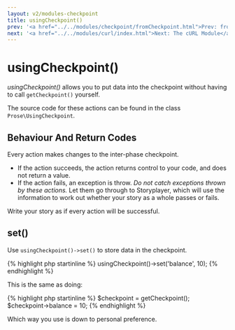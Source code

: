 ```yaml
---
layout: v2/modules-checkpoint
title: usingCheckpoint()
prev: '<a href="../../modules/checkpoint/fromCheckpoint.html">Prev: fromCheckpoint()</a>'
next: '<a href="../../modules/curl/index.html">Next: The cURL Module</a>'
---
```


# usingCheckpoint()

_usingCheckpoint()_ allows you to put data into the checkpoint without having to call `getCheckpoint()` yourself.

The source code for these actions can be found in the class `Prose\UsingCheckpoint`.

## Behaviour And Return Codes

Every action makes changes to the inter-phase checkpoint.

* If the action succeeds, the action returns control to your code, and does not return a value.
* If the action fails, an exception is throw. _Do not catch exceptions thrown by these actions._ Let them go through to Storyplayer, which will use the information to work out whether your story as a whole passes or fails.

Write your story as if every action will be successful.

## set()

Use `usingCheckpoint()->set()` to store data in the checkpoint.

{% highlight php startinline %}
usingCheckpoint()->set('balance', 10);
{% endhighlight %}

This is the same as doing:

{% highlight php startinline %}
$checkpoint = getCheckpoint();
$checkpoint->balance = 10;
{% endhighlight %}

Which way you use is down to personal preference.